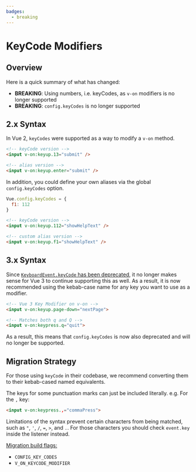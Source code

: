 ```yaml
---
badges:
  - breaking
---
```


# KeyCode Modifiers <MigrationBadges :badges="$frontmatter.badges" />

## Overview

Here is a quick summary of what has changed:

- **BREAKING**: Using numbers, i.e. keyCodes, as `v-on` modifiers is no longer supported
- **BREAKING**: `config.keyCodes` is no longer supported

## 2.x Syntax

In Vue 2, `keyCodes` were supported as a way to modify a `v-on` method.

```html
<!-- keyCode version -->
<input v-on:keyup.13="submit" />

<!-- alias version -->
<input v-on:keyup.enter="submit" />
```

In addition, you could define your own aliases via the global `config.keyCodes` option.

```js
Vue.config.keyCodes = {
  f1: 112
}
```

```html
<!-- keyCode version -->
<input v-on:keyup.112="showHelpText" />

<!-- custom alias version -->
<input v-on:keyup.f1="showHelpText" />
```

## 3.x Syntax

Since [`KeyboardEvent.keyCode` has been deprecated](https://developer.mozilla.org/en-US/docs/Web/API/KeyboardEvent/keyCode), it no longer makes sense for Vue 3 to continue supporting this as well. As a result, it is now recommended using the kebab-case name for any key you want to use as a modifier.

```html
<!-- Vue 3 Key Modifier on v-on -->
<input v-on:keyup.page-down="nextPage">

<!-- Matches both q and Q -->
<input v-on:keypress.q="quit">
```

As a result, this means that `config.keyCodes` is now also deprecated and will no longer be supported.

## Migration Strategy

For those using `keyCode` in their codebase, we recommend converting them to their kebab-cased named equivalents.

The keys for some punctuation marks can just be included literally. e.g. For the `,` key:

```html
<input v-on:keypress.,="commaPress">
```

Limitations of the syntax prevent certain characters from being matched, such as `"`, `'`, `/`, `=`, `>`, and `.`. For those characters you should check `event.key` inside the listener instead.

[Migration build flags:](migration-build.html#compat-configuration)

- `CONFIG_KEY_CODES`
- `V_ON_KEYCODE_MODIFIER`
